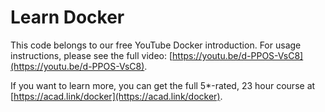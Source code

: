 # Learn Docker

This code belongs to our free YouTube Docker introduction. For usage instructions, please see the full video: [https://youtu.be/d-PPOS-VsC8](https://youtu.be/d-PPOS-VsC8).

If you want to learn more, you can get the full 5*-rated, 23 hour course at [https://acad.link/docker](https://acad.link/docker).
